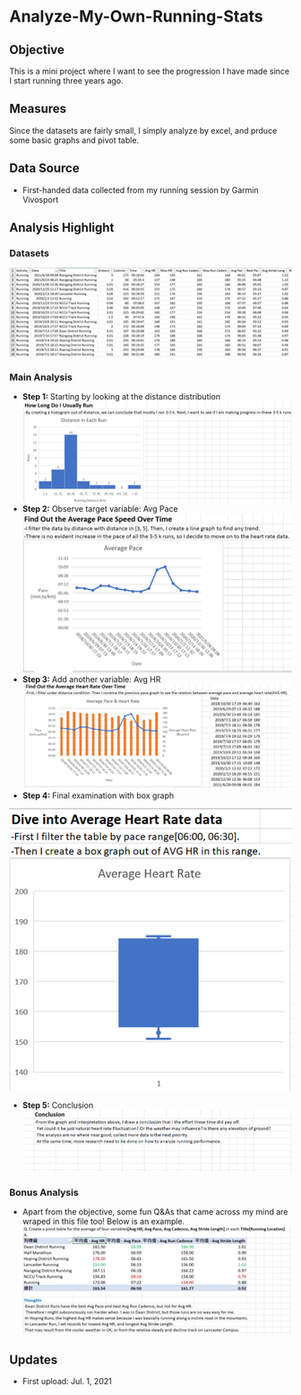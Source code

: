 # Analyze-My-Own-Running-Stats
## Objective
This is a mini project where I want to see the progression I have made since I start running three years ago.
## Measures
Since the datasets are fairly small, I simply analyze by excel, and prduce some basic graphs and pivot table.
## Data Source
* First-handed data collected from my running session by Garmin Vivosport
## Analysis Highlight
### Datasets
![data](https://github.com/lennylin1998/Analyze-My-Own-Running-Stats/blob/main/Screenshot%20folder/%E8%9E%A2%E5%B9%95%E6%93%B7%E5%8F%96%E7%95%AB%E9%9D%A2%20(67).png)
### Main Analysis
* **Step 1:** Starting by looking at the distance distribution
![step1](https://github.com/lennylin1998/Analyze-My-Own-Running-Stats/blob/main/Screenshot%20folder/%E8%9E%A2%E5%B9%95%E6%93%B7%E5%8F%96%E7%95%AB%E9%9D%A2%20(69).png)
* **Step 2:** Observe target variable: Avg Pace
![Step2](https://github.com/lennylin1998/Analyze-My-Own-Running-Stats/blob/main/Screenshot%20folder/%E8%9E%A2%E5%B9%95%E6%93%B7%E5%8F%96%E7%95%AB%E9%9D%A2%20(70).png)
* **Step 3:** Add another variable: Avg HR
![Step3](https://github.com/lennylin1998/Analyze-My-Own-Running-Stats/blob/main/Screenshot%20folder/%E8%9E%A2%E5%B9%95%E6%93%B7%E5%8F%96%E7%95%AB%E9%9D%A2%20(71).png)
* **Step 4:** Final examination with box graph

![Step4](https://github.com/lennylin1998/Analyze-My-Own-Running-Stats/blob/main/Screenshot%20folder/%E8%9E%A2%E5%B9%95%E6%93%B7%E5%8F%96%E7%95%AB%E9%9D%A2%20(73).png)
* **Step 5:** Conclusion
![Step5](https://github.com/lennylin1998/Analyze-My-Own-Running-Stats/blob/main/Screenshot%20folder/%E8%9E%A2%E5%B9%95%E6%93%B7%E5%8F%96%E7%95%AB%E9%9D%A2%20(74).png)
### Bonus Analysis
* Apart from the objective, some fun Q&As that came across my mind are wraped in this file too! Below is an example.
![Bonus](https://github.com/lennylin1998/Analyze-My-Own-Running-Stats/blob/main/Screenshot%20folder/%E8%9E%A2%E5%B9%95%E6%93%B7%E5%8F%96%E7%95%AB%E9%9D%A2%20(68).png)
## Updates
* First upload: Jul. 1, 2021
